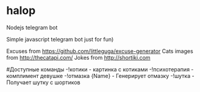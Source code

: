 # halop
Nodejs telegram bot

Simple javascript telegram bot just for fun)

Excuses from https://github.com/littleguga/excuse-generator
Cats images from http://thecatapi.com/
Jokes from http://shortiki.com

#Доступные команды
-!котики - картинка с котиками
-!психотерапия - комплимент девушке
-!отмазка {Name} - Генерирует отмазку
-!шутка - Получает шутку с шортиков